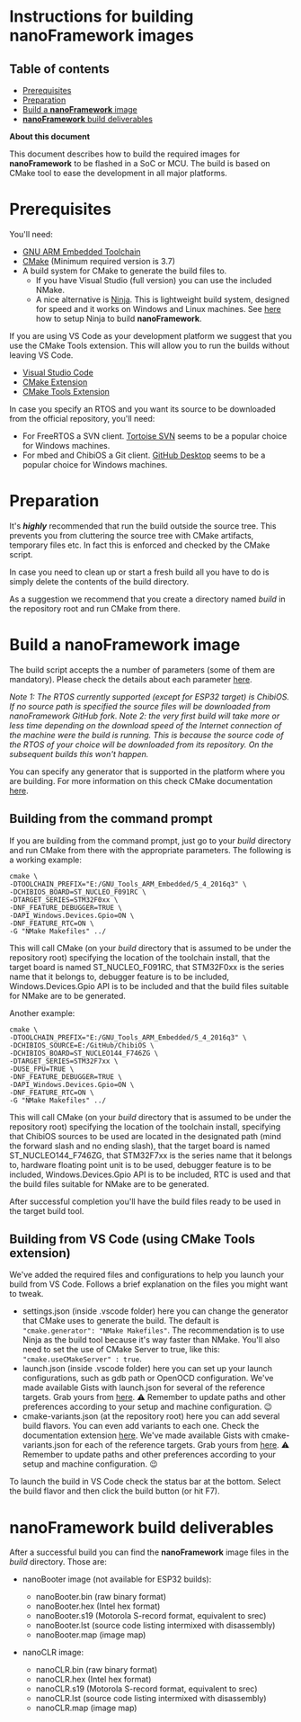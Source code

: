 # Instructions for building **nanoFramework** images

## Table of contents ##

- [Prerequisites](#prerequisites)
- [Preparation](#preparation)
- [Build a **nanoFramework** image](#build-a-nanoframework-image)
- [**nanoFramework** build deliverables](#nanoframework-build-deliverables)

**About this document**

This document describes how to build the required images for **nanoFramework** to be flashed in a SoC or MCU.
The build is based on CMake tool to ease the development in all major platforms.

# Prerequisites

You'll need:
- [GNU ARM Embedded Toolchain](https://developer.arm.com/open-source/gnu-toolchain/gnu-rm/downloads)
- [CMake](https://cmake.org/) (Minimum required version is 3.7)
- A build system for CMake to generate the build files to. 
  + If you have Visual Studio (full version) you can use the included NMake.
  + A nice alternative is [Ninja](https://github.com/ninja-build/ninja). This is lightweight build system, designed for speed and it works on Windows and Linux machines. See [here](cmake/ninja-build.md) how to setup Ninja to build **nanoFramework**.

If you are using VS Code as your development platform we suggest that you use the CMake Tools extension. This will allow you to run the builds without leaving VS Code.
- [Visual Studio Code](http://code.visualstudio.com/)
- [CMake Extension](https://marketplace.visualstudio.com/items?itemName=twxs.cmake)
- [CMake Tools Extension](https://marketplace.visualstudio.com/items?itemName=vector-of-bool.cmake-tools)

In case you specify an RTOS and you want its source to be downloaded from the official repository, you'll need:
- For FreeRTOS a SVN client. [Tortoise SVN](https://tortoisesvn.net/downloads) seems to be a popular choice for Windows machines.
- For mbed and ChibiOS a Git client. [GitHub Desktop](https://desktop.github.com/) seems to be a popular choice for Windows machines.

# Preparation

It's ***highly*** recommended that run the build outside the source tree. This prevents you from cluttering the source tree with CMake artifacts, temporary files etc. 
In fact this is enforced and checked by the CMake script.

In case you need to clean up or start a fresh build all you have to do is simply delete the contents of the build directory.

As a suggestion we recommend that you create a directory named *build* in the repository root and run CMake from there.



# Build a **nanoFramework** image

The build script accepts the a number of parameters (some of them are mandatory). Please check the details about each parameter [here](cmake-tools-cmake-variants.md#content-explained).

_Note 1: The RTOS currently supported (except for ESP32 target) is ChibiOS. If no source path is specified the source files will be downloaded from nanoFramework  GitHub fork._
_Note 2: the very first build will take more or less time depending on the download speed of the Internet connection of the machine were the build is running. This is because the source code of the RTOS of your choice will be downloaded from its repository. On the subsequent builds this won't happen._

You can specify any generator that is supported in the platform where you are building.
For more information on this check CMake documentation [here](https://cmake.org/cmake/help/v3.7/manual/cmake-generators.7.html?highlight=generator).


## Building from the command prompt

If you are building from the command prompt, just go to your *build* directory and run CMake from there with the appropriate parameters. 
The following is a working example:

```
cmake \
-DTOOLCHAIN_PREFIX="E:/GNU_Tools_ARM_Embedded/5_4_2016q3" \
-DCHIBIOS_BOARD=ST_NUCLEO_F091RC \
-DTARGET_SERIES=STM32F0xx \
-DNF_FEATURE_DEBUGGER=TRUE \
-DAPI_Windows.Devices.Gpio=ON \
-DNF_FEATURE_RTC=ON \
-G "NMake Makefiles" ../ 
```

This will call CMake (on your *build* directory that is assumed to be under the repository root) specifying the location of the toolchain install, that the target board is named ST_NUCLEO_F091RC, that STM32F0xx is the series name that it belongs to, debugger feature is to be included, Windows.Devices.Gpio API is to be included and that the build files suitable for NMake are to be generated.

Another example:

```
cmake \
-DTOOLCHAIN_PREFIX="E:/GNU_Tools_ARM_Embedded/5_4_2016q3" \
-DCHIBIOS_SOURCE=E:/GitHub/ChibiOS \
-DCHIBIOS_BOARD=ST_NUCLEO144_F746ZG \
-DTARGET_SERIES=STM32F7xx \
-DUSE_FPU=TRUE \
-DNF_FEATURE_DEBUGGER=TRUE \
-DAPI_Windows.Devices.Gpio=ON \
-DNF_FEATURE_RTC=ON \
-G "NMake Makefiles" ../ 
```

This will call CMake (on your *build* directory that is assumed to be under the repository root) specifying the location of the toolchain install, specifying that ChibiOS sources to be used are located in the designated path (mind the forward slash and no ending slash),  that the target board is named ST_NUCLEO144_F746ZG, that STM32F7xx is the series name that it belongs to, hardware floating point unit is to be used, debugger feature is to be included, Windows.Devices.Gpio API is to be included, RTC is used and that the build files suitable for NMake are to be generated.

After successful completion you'll have the build files ready to be used in the target build tool.


## Building from VS Code (using CMake Tools extension)

We've added the required files and configurations to help you launch your build from VS Code.
Follows a brief explanation on the files you might want to tweak.

- settings.json (inside .vscode folder) here you can change the generator that CMake uses to generate the build. The default is ```"cmake.generator": "NMake Makefiles"```. The recommendation is to use Ninja as the build tool because it's way faster than NMake.
  You'll also need to set the use of CMake Server to true, like this: ```"cmake.useCMakeServer" : true```.
- launch.json (inside .vscode folder) here you can set up your launch configurations, such as gdb path or OpenOCD configuration. We've made available Gists with launch.json for several of the reference targets. Grab yours from [here](https://gist.github.com/nfbot). :warning: Remember to update paths and other preferences according to your setup and machine configuration. :wink:
- cmake-variants.json (at the repository root) here you can add several build flavors. You can even add variants to each one. Check the documentation extension [here](https://vector-of-bool.github.io/docs/vscode-cmake-tools/variants.html#). We've made available Gists with cmake-variants.json for each of the reference targets. Grab yours from [here](https://gist.github.com/nfbot). :warning: Remember to update paths and other preferences according to your setup and machine configuration. :wink:

To launch the build in VS Code check the status bar at the bottom. Select the build flavor and then click the build button (or hit F7).


# **nanoFramework** build deliverables

After a successful build you can find the **nanoFramework** image files in the *build* directory. Those are:

- nanoBooter image (not available for ESP32 builds):
  - nanoBooter.bin (raw binary format)
  - nanoBooter.hex (Intel hex format)
  - nanoBooter.s19 (Motorola S-record format, equivalent to srec)
  - nanoBooter.lst (source code listing intermixed with disassembly)
  - nanoBooter.map (image map) 

- nanoCLR image:
  - nanoCLR.bin (raw binary format)
  - nanoCLR.hex (Intel hex format)
  - nanoCLR.s19 (Motorola S-record format, equivalent to srec)
  - nanoCLR.lst (source code listing intermixed with disassembly)
  - nanoCLR.map (image map)
